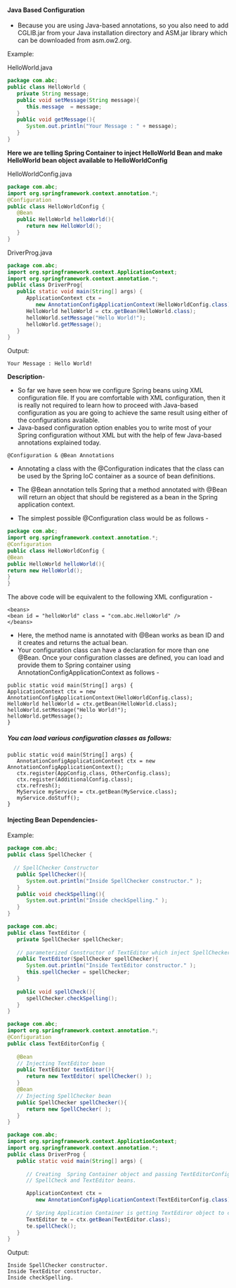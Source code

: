 
#### Java Based Configuration

- Because you are using Java-based annotations, so you also need to add CGLIB.jar from your Java installation directory and ASM.jar library which can be downloaded from asm.ow2.org.

Example: 

HelloWorld.java
```java
package com.abc;
public class HelloWorld {
   private String message;
   public void setMessage(String message){
      this.message  = message;
   }
   public void getMessage(){
      System.out.println("Your Message : " + message);
   }
}
```

**Here we are telling Spring Container to inject HelloWorld Bean and make HelloWorld bean object available to HelloWorldConfig**

HelloWorldConfig.java
```java
package com.abc;
import org.springframework.context.annotation.*;
@Configuration
public class HelloWorldConfig {
   @Bean 
   public HelloWorld helloWorld(){
      return new HelloWorld();
   }
}
```
DriverProg.java
```java
package com.abc;
import org.springframework.context.ApplicationContext;
import org.springframework.context.annotation.*;
public class DriverProg{
   public static void main(String[] args) {
      ApplicationContext ctx = 
         new AnnotationConfigApplicationContext(HelloWorldConfig.class);   
      HelloWorld helloWorld = ctx.getBean(HelloWorld.class);
      helloWorld.setMessage("Hello World!");
      helloWorld.getMessage();
   }
}
```
Output:
```text
Your Message : Hello World!
```


**Description**-

- So far we have seen how we configure Spring beans using XML configuration file. If you are comfortable with XML configuration, then it is really not required to learn how to proceed with Java-based configuration as you are going to achieve the same result using either of the configurations available.
- Java-based configuration option enables you to write most of your Spring configuration without XML but with the help of few Java-based annotations explained today.

`@Configuration & @Bean Annotations`

- Annotating a class with the @Configuration indicates that the class can be used by the Spring IoC container as a source of bean definitions. 
- The @Bean annotation tells Spring that a method annotated with @Bean will return an object that should be registered as a bean in the Spring application context.

- The simplest possible @Configuration class would be as follows -

```java
package com.abc;
import org.springframework.context.annotation.*;
@Configuration
public class HelloWorldConfig {
@Bean
public HelloWorld helloWorld(){
return new HelloWorld();
}
}
```

The above code will be equivalent to the following XML configuration -

```text
<beans>
<bean id = "helloWorld" class = "com.abc.HelloWorld" />
</beans>
```
- Here, the method name is annotated with @Bean works as bean ID and it creates and returns the actual bean. 
- Your configuration class can have a declaration for more than one @Bean. Once your configuration classes are
  defined, you can load and provide them to Spring container using AnnotationConfigApplicationContext as follows -

```text
public static void main(String[] args) {
ApplicationContext ctx = new AnnotationConfigApplicationContext(HelloWorldConfig.class);   
HelloWorld helloWorld = ctx.getBean(HelloWorld.class);
helloWorld.setMessage("Hello World!");
helloWorld.getMessage();
}
```

##### You can load various configuration classes as follows:

```text
public static void main(String[] args) {
   AnnotationConfigApplicationContext ctx = new AnnotationConfigApplicationContext();
   ctx.register(AppConfig.class, OtherConfig.class);
   ctx.register(AdditionalConfig.class);
   ctx.refresh();
   MyService myService = ctx.getBean(MyService.class);
   myService.doStuff();
}
```

#### Injecting Bean Dependencies-

Example: 

```java
package com.abc;
public class SpellChecker {
	
  // SpellChecker Constructor
   public SpellChecker(){
      System.out.println("Inside SpellChecker constructor." );
   }
   public void checkSpelling(){
      System.out.println("Inside checkSpelling." );
   }
}
```

```java
package com.abc;
public class TextEditor {
   private SpellChecker spellChecker;
   
   // parameterized Constructor of TextEditor which inject SpellChecker object. 
   public TextEditor(SpellChecker spellChecker){
      System.out.println("Inside TextEditor constructor." );
      this.spellChecker = spellChecker;
   }
   
   public void spellCheck(){
      spellChecker.checkSpelling();
   }
}
```

```java
package com.abc;
import org.springframework.context.annotation.*;
@Configuration
public class TextEditorConfig {
	
   @Bean
   // Injecting TextEditor bean
   public TextEditor textEditor(){
      return new TextEditor( spellChecker() );
   }
   @Bean 
   // Injecting SpellChecker bean 
   public SpellChecker spellChecker(){
      return new SpellChecker( );
   }
}
```

```java
package com.abc;
import org.springframework.context.ApplicationContext;
import org.springframework.context.annotation.*;
public class DriverProg {
   public static void main(String[] args) {
	   
	  // Creating  Spring Container object and passing TextEditorConfig class. Spring Container will automatically inject 
	  // SpellCheck and TextEditor beans. 

      ApplicationContext ctx = 
         new AnnotationConfigApplicationContext(TextEditorConfig.class);
      
      // Spring Application Container is getting TextEdiror object to call its method
      TextEditor te = ctx.getBean(TextEditor.class);
      te.spellCheck();
   }
}
```

Output:

```text
Inside SpellChecker constructor.
Inside TextEditor constructor.
Inside checkSpelling.
```